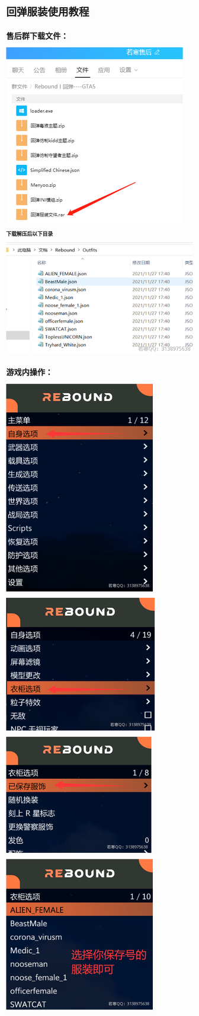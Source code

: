 # 回弹服装使用教程

## **售后群下载文件：**

****![](<../../.gitbook/assets/image (25) (1) (1) (1) (1) (1) (1).png>)****

**下载解压后以下目录**

****![](<../../.gitbook/assets/image (14) (1) (1) (1) (1) (1).png>)****

## **游戏内操作：**

****![](<../../.gitbook/assets/image (44) (1) (1) (1) (1) (1).png>)****

****![](<../../.gitbook/assets/image (38) (1) (1) (1) (1) (1) (1).png>)****

****![](<../../.gitbook/assets/image (41) (1) (1) (1) (1).png>)****

****![](<../../.gitbook/assets/image (3) (1).png>)****
